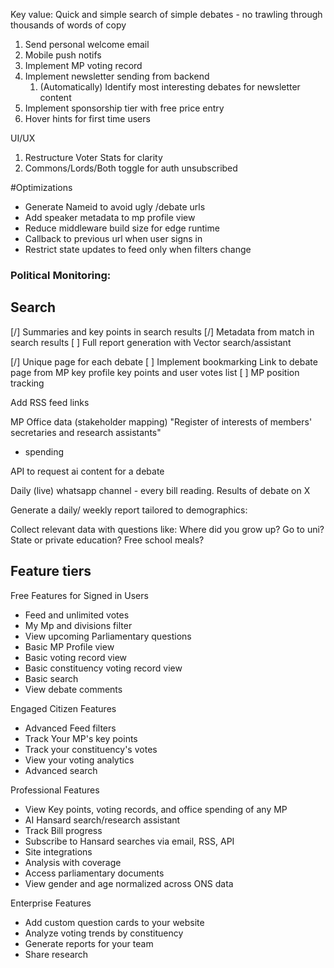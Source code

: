 Key value: Quick and simple search of simple debates - no trawling through thousands of words of copy

1) Send personal welcome email 
2) Mobile push notifs
3) Implement MP voting record
4) Implement newsletter sending from backend
   1) (Automatically) Identify most interesting debates for newsletter content
5) Implement sponsorship tier with free price entry
6) Hover hints for first time users

UI/UX
1) Restructure Voter Stats for clarity
2) Commons/Lords/Both toggle for auth unsubscribed

#Optimizations
- Generate Nameid to avoid ugly /debate urls
- Add speaker metadata to mp profile view
- Reduce middleware build size for edge runtime
- Callback to previous url when user signs in
- Restrict state updates to feed only when filters change

### Political Monitoring:
## Search
[/] Summaries and key points in search results
[/] Metadata from match in search results
[ ] Full report generation with Vector search/assistant

[/] Unique page for each debate
[ ] Implement bookmarking
    Link to debate page from MP key profile key points and user votes list
[ ] MP position tracking

Add RSS feed links

MP Office data (stakeholder mapping)
"Register of interests of members' secretaries and research assistants"
+ spending

API to request ai content for a debate

Daily (live) whatsapp channel - every bill reading. Results of debate on X

Generate a daily/ weekly report tailored to demographics:

Collect relevant data with questions like:
Where did you grow up?
Go to uni?
State or private education?
Free school meals?


## Feature tiers
Free Features for Signed in Users
- Feed and unlimited votes
- My Mp and divisions filter
- View upcoming Parliamentary questions
- Basic MP Profile view
- Basic voting record view
- Basic constituency voting record view
- Basic search
- View debate comments

Engaged Citizen Features
- Advanced Feed filters
- Track Your MP's key points
- Track your constituency's votes
- View your voting analytics
- Advanced search

Professional Features
- View Key points, voting records, and office spending of any MP
- AI Hansard search/research assistant
- Track Bill progress
- Subscribe to Hansard searches via email, RSS, API
- Site integrations
- Analysis with coverage
- Access parliamentary documents
- View gender and age normalized across ONS data

Enterprise Features
- Add custom question cards to your website
- Analyze voting trends by constituency
- Generate reports for your team
- Share research